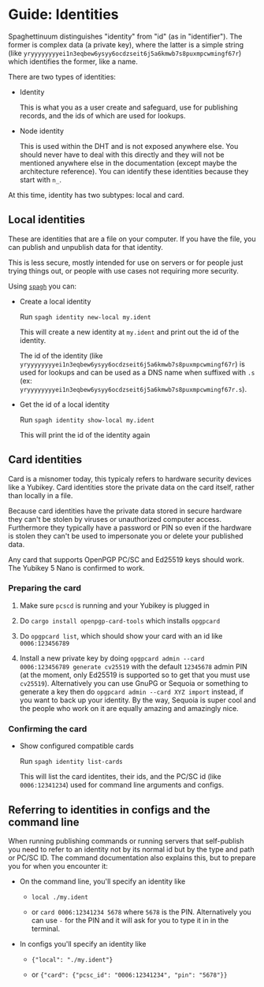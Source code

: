 # Guide: Identities

Spaghettinuum distinguishes "identity" from "id" (as in "identifier"). The former is complex data (a private key), where the latter is a simple string (like `yryyyyyyyyei1n3eqbew6ysyy6ocdzseit6j5a6kmwb7s8puxmpcwmingf67r`) which identifies the former, like a name.

There are two types of identities:

- Identity

  This is what you as a user create and safeguard, use for publishing records, and the ids of which are used for lookups.

- Node identity

  This is used within the DHT and is not exposed anywhere else. You should never have to deal with this directly and they will not be mentioned anywhere else in the documentation (except maybe the architecture reference). You can identify these identities because they start with `n_`.

At this time, identity has two subtypes: local and card.

## Local identities

These are identities that are a file on your computer. If you have the file, you can publish and unpublish data for that identity.

This is less secure, mostly intended for use on servers or for people just trying things out, or people with use cases not requiring more security.

Using [`spagh`](./reference_spagh.md) you can:

- Create a local identity

  Run `spagh identity new-local my.ident`

  This will create a new identity at `my.ident` and print out the id of the identity.

  The id of the identity (like `yryyyyyyyyei1n3eqbew6ysyy6ocdzseit6j5a6kmwb7s8puxmpcwmingf67r`) is used for lookups and can be used as a DNS name when suffixed with `.s` (ex: `yryyyyyyyyei1n3eqbew6ysyy6ocdzseit6j5a6kmwb7s8puxmpcwmingf67r.s`).

- Get the id of a local identity

  Run `spagh identity show-local my.ident`

  This will print the id of the identity again

## Card identities

Card is a misnomer today, this typicaly refers to hardware security devices like a Yubikey. Card identities store the private data on the card itself, rather than locally in a file.

Because card identities have the private data stored in secure hardware they can't be stolen by viruses or unauthorized computer access. Furthermore they typically have a password or PIN so even if the hardware is stolen they can't be used to impersonate you or delete your published data.

Any card that supports OpenPGP PC/SC and Ed25519 keys should work. The Yubikey 5 Nano is confirmed to work.

### Preparing the card

1. Make sure `pcscd` is running and your Yubikey is plugged in

2. Do `cargo install openpgp-card-tools` which installs `opgpcard`

3. Do `opgpcard list`, which should show your card with an id like `0006:123456789`

4. Install a new private key by doing `opgpcard admin --card 0006:123456789 generate cv25519` with the default `12345678` admin PIN (at the moment, only Ed25519 is supported so to get that you must use `cv25519`). Alternatively you can use GnuPG or Sequoia or something to generate a key then do `opgpcard admin --card XYZ import` instead, if you want to back up your identity. By the way, Sequoia is super cool and the people who work on it are equally amazing and amazingly nice.

### Confirming the card

- Show configured compatible cards

  Run `spagh identity list-cards`

  This will list the card identites, their ids, and the PC/SC id (like `0006:12341234`) used for command line arguments and configs.

## Referring to identities in configs and the command line

When running publishing commands or running servers that self-publish you need to refer to an identity not by its normal id but by the type and path or PC/SC ID. The command documentation also explains this, but to prepare you for when you encounter it:

- On the command line, you'll specify an identity like

  - `local ./my.ident`

  - or `card 0006:12341234 5678` where `5678` is the PIN. Alternatively you can use `-` for the PIN and it will ask for you to type it in in the terminal.

- In configs you'll specify an identity like

  - `{"local": "./my.ident"}`

  - or `{"card": {"pcsc_id": "0006:12341234", "pin": "5678"}}`
